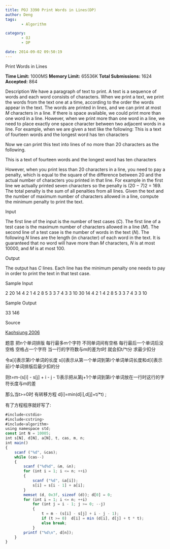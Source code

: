 ```yaml
---
title: POJ 3390 Print Words in Lines(DP)
author: Deng
tags: 
       - Algorithm

category: 
       - OJ
       - DP

date: 2014-09-02 09:50:19
---
```

Print Words in Lines

**Time Limit:** 1000MS  **Memory Limit:** 65536K **Total Submissions:** 1624  **Accepted:** 864

Description
We have a paragraph of text to print. A text is a sequence of words and each word consists of characters. When we print a text, we print the words from the text one at a time, according to the order the words appear in the text. The words are printed in lines, and we can print at most *M* characters in a line. If there is space available, we could print more than one word in a line. However, when we print more than one word in a line, we need to place exactly one space character between two adjacent words in a line. For example, when we are given a text like the following:
This is a text of fourteen words and the longest word has ten characters

Now we can print this text into lines of no more than 20 characters as the following.

This is
a text of
fourteen words
and the longest
word
has ten characters

However, when you print less than 20 characters in a line, you need to pay a penalty, which is equal to the square of the difference between 20 and the actual number of characters you printed in that line. For example in the first line we actually printed seven characters so the penalty is (20 − 7)2 = 169. The total penalty is the sum of all penalties from all lines. Given the text and the number of maximum number of characters allowed in a line, compute the minimum penalty to print the text.

Input

The first line of the input is the number of test cases (*C*). The first line of a test case is the maximum number of characters allowed in a line (*M*). The second line of a test case is the number of words in the text (*N*). The following *N* lines are the length (in character) of each word in the text. It is guaranteed that no word will have more than *M* characters, *N* is at most 10000, and *M* is at most 100.

Output

The output has *C* lines. Each line has the minimum penalty one needs to pay in order to print the text in that test case.

Sample Input

2 20 14 4 2 1 4 2 8 5 3 3 7 4 3 3 10 30 14 4 2 1 4 2 8 5 3 3 7 4 3 3 10

Sample Output

33 146

Source

[Kaohsiung 2006](http://poj.org/searchproblem?field=source&key=Kaohsiung+2006)

题意 把n个单词排版 每行最多m个字符 不同单词间有空格 每行最后一个单词后没空格 空格占一个字符 当一行的字符数与m的差为t时 就会扣t/*t分 求最少扣分

令a[i]表示第i个单词的长度 s[i]表示从第一个单词到第i个单词单词长度和d[i]表示前i个单词排版后最少扣的分

则t=m-(s[i] - s[j] + i - j - 1)表示把从第j+1个单词到第i个单词放在一行时这行的字符长度与m的差

那么当t>=0时 有转移方程 d[i]=min(d[i],d[j]+t/*t) ;

有了方程程序就好写了:

```js 
#include<cstdio>
#include<cstring>
#include<algorithm>
using namespace std;
const int N = 10005;
int s[N], d[N], a[N], t, cas, m, n;
int main()
{
    scanf ("%d", &cas);
    while (cas--)
    {
        scanf ("%d%d", &m, &n);
        for (int i = 1; i <= n; ++i)
        {
            scanf ("%d", &a[i]);
            s[i] = s[i - 1] + a[i];
        }
        memset (d, 0x3f, sizeof (d)); d[0] = 0;
        for (int i = 1; i <= n; ++i)
            for (int j = i - 1; j >= 0; --j)
            {
                t = m - (s[i] - s[j] + i - j - 1);
                if (t >= 0)  d[i] = min (d[i], d[j] + t * t);
                else break;
            }
        printf ("%d\n", d[n]);
    }
}
```